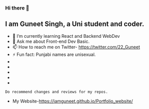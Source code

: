 ### Hi there 👋
## I am Guneet Singh, a Uni student and coder.


<!--
**IamGuneet/IamGuneet** is a ✨ _special_ ✨ repository because its `README.md` (this file) appears on your GitHub profile.

Here are some ideas to get you started:
-->
- 🌱 I’m currently learning React and Backend WebDev 
- 💬 Ask me about Front-end Dev Basic.
- 📫 How to reach me on Twitter- https://twitter.com/22_Guneet
- ⚡ Fun fact: Punjabi names are unisexual.
-
-
-
-
-
```
Do recommend changes and reviews for my repos.
```

- My Website-https://iamguneet.github.io/Portfolio_website/
